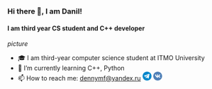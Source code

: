 ### Hi there 👋, I am Danil!
#### I am third year CS student and C++ developer

*picture*

- 🎓 I am third-year computer science student at ITMO University
- 🌱 I’m currently learning C++, Python
- 📫 How to reach me: dennymf@yandex.ru
[<img src='src/image/tg.png' alt='Telegram' height='20'>](https://t.me/denny178)
[<img src='src/image/vk.png' alt='VK' height='20'>](https://vk.com/denny178)
<!--
**Dennymf/Dennymf** is a ✨ _special_ ✨ repository because its `README.md` (this file) appears on your GitHub profile.

Here are some ideas to get you started:

- 🔭 I’m currently working on ...
- 🌱 I’m currently learning ...
- 👯 I’m looking to collaborate on ...
- 🤔 I’m looking for help with ...
- 💬 Ask me about ...
- 📫 How to reach me: ...
- 😄 Pronouns: ...
- ⚡ Fun fact: ...
-->
